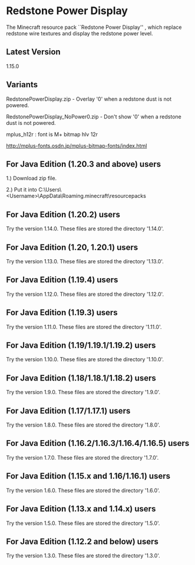 # Redstone Power Display
The Minecraft resource pack ``Redstone Power Display'' , which replace redstone wire textures and display the redstone power level.

## Latest Version
1.15.0

## Variants
RedstonePowerDisplay.zip - Overlay '0' when a redstone dust is not powered.

RedstonePowerDisplay_NoPower0.zip - Don't show '0' when a redstone dust is not powered.

mplus_h12r : font is M+ bitmap hlv 12r

http://mplus-fonts.osdn.jp/mplus-bitmap-fonts/index.html

## For Java Edition (1.20.3 and above) users
1.) Download zip file.

2.) Put it into C:\Users\\\<Username\>\AppData\Roaming\.minecraft\resourcepacks

## For Java Edition (1.20.2) users
Try the version 1.14.0. These files are stored the directory '1.14.0'.

## For Java Edition (1.20, 1.20.1) users
Try the version 1.13.0. These files are stored the directory '1.13.0'.

## For Java Edition (1.19.4) users
Try the version 1.12.0. These files are stored the directory '1.12.0'.

## For Java Edition (1.19.3) users
Try the version 1.11.0. These files are stored the directory '1.11.0'.

## For Java Edition (1.19/1.19.1/1.19.2) users
Try the version 1.10.0. These files are stored the directory '1.10.0'.

## For Java Edition (1.18/1.18.1/1.18.2) users
Try the version 1.9.0. These files are stored the directory '1.9.0'.

## For Java Edition (1.17/1.17.1) users
Try the version 1.8.0. These files are stored the directory '1.8.0'.

## For Java Edition (1.16.2/1.16.3/1.16.4/1.16.5) users
Try the version 1.7.0. These files are stored the directory '1.7.0'.

## For Java Edition (1.15.x and 1.16/1.16.1) users
Try the version 1.6.0. These files are stored the directory '1.6.0'.

## For Java Edition (1.13.x and 1.14.x) users
Try the version 1.5.0. These files are stored the directory '1.5.0'.

## For Java Edition (1.12.2 and below) users
Try the version 1.3.0. These files are stored the directory '1.3.0'.
